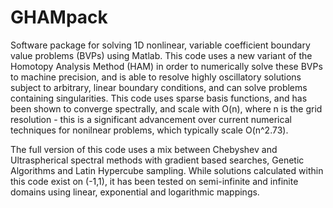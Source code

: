 # GHAMpack

Software package for solving 1D nonlinear, variable coefficient boundary value problems (BVPs) using Matlab. This code uses a new variant of the Homotopy Analysis Method (HAM) in order to numerically solve these BVPs to machine precision, and is able to resolve highly oscillatory solutions subject to arbitrary, linear boundary conditions, and can solve problems containing singularities. This code uses sparse basis functions, and has been shown to converge spectrally, and scale with O(n), where n is the grid resolution - this is a significant advancement over current numerical techniques for nonilnear problems, which typically scale O(n^2.73). 

The full version of this code uses a mix between Chebyshev and Ultraspherical spectral methods with gradient based searches, Genetic Algorithms and Latin Hypercube sampling. While solutions calculated within this code exist on (-1,1), it has been tested on semi-infinite and infinite domains using linear, exponential and logarithmic mappings. 
